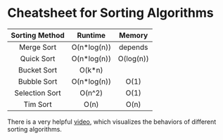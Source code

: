 Cheatsheet for Sorting Algorithms
=================================

|Sorting Method     | Runtime     | Memory    |
| :---------------: | :---------: | :-------: |
|Merge Sort         | O(n*log(n)) | depends   |
|Quick Sort         | O(n*log(n)) | O(log(n)) |
|Bucket Sort        | O(k*n)      |           |
|Bubble Sort        | O(n*log(n)) | O(1)      |
|Selection Sort     | O(n^2)      | O(1)      |
|Tim Sort           | O(n)        | O(n)      |

There is a very helpful [video](https://www.youtube.com/watch?v=kPRA0W1kECg), which visualizes the behaviors of different sorting algorithms.
